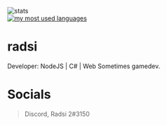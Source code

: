 ![stats](https://github-readme-stats.vercel.app/api?username=radsi&show_icons=true&theme=radical) <br />
[![my most used languages](https://github-readme-stats.vercel.app/api/top-langs/?username=radsi&theme=radical&layout=compact)](https://github.com/anuraghazra/github-readme-stats)


# radsi
Developer: NodeJS | C# | Web
Sometimes gamedev.

# Socials
> Discord, Radsi 2#3150 <br />
